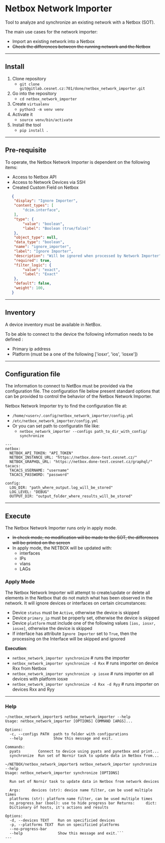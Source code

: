 # Netbox Network Importer

Tool to analyze and synchronize an existing network with a Netbox (SOT).

The main use cases for the network importer: 
 - Import an existing network into a Netbox
 - ~~Check the differences between the running network and the Netbox~~

---
## Install
1. Clone repository
   - `git clone git@gitlab.cesnet.cz:701/done/netbox_network_importer.git`
2. Go into the repository
   - `cd netbox_network_importer `
3. Create `virtualenv`
   - `python3 -m venv venv`
3. Activate it
   - `source venv/bin/activate`
3. Install the tool
   - `pip install .`
---
## Pre-requisite
To operate, the Netbox Network Importer is dependent on the following items:
- Access to Netbox API
- Access to Network Devices via SSH
- Created Custom Field on Netbox
```json
   {
    "display": "Ignore Importer",
    "content_types": [
        "dcim.interface",
    ],
    "type": {
        "value": "boolean",
        "label": "Boolean (true/false)"
    },
    "object_type": null,
    "data_type": "boolean",
    "name": "ignore_importer",
    "label": "Ignore Importer",
    "description": "Will be ignored when processed by Network Importer",
    "required": true,
    "filter_logic": {
        "value": "exact",
        "label": "Exact"
    },
    "default": false,
    "weight": 100,
   }
```
---
## Inventory
A device inventory must be available in NetBox. 

To be able to connect to the device the following information needs to be defined :
- Primary ip address
- Platform (must be a one of the following ['iosxr', 'ios', 'iosxe'])
---
## Configuration file
The information to connect to NetBox must be provided via the configuration file. The configuration file below present standard options that can be provided to control the behavior of the Netbox Network Importer.

Netbox Network Importer try to find the configuration file at:
- `/home/<user>/.config/netbox_network_importer/config.yml` 
- `/etc/netbox_network_importer/config.yml`
- Or you can set path to configuratin file like:
   - `netbox_network_importer --configs path_to_dir_with_config/ synchronize`
```
---
netbox:
  NETBOX_API_TOKEN: "API_TOKEN"
  NETBOX_INSTANCE_URL: "https://netbox.done-test.cesnet.cz/"
  NETBOX_GRAPHQL_URL: "https://netbox.done-test.cesnet.cz/graphql/"
tacacs:
  TACACS_USERNAME: "username"
  TACACS_PASSWORD: "password"

config:
  LOG_DIR: "path_where_output.log_will_be_stored"
  LOG_LEVEL: "DEBUG"
  OUTPUT_DIR: "output_folder_where_results_will_be_stored"
```
---
## Execute
The Netbox Network Importer runs only in apply mode.
- ~~In check mode, no modification will be made to the SOT, the differences will be printed on the screen~~
- In apply mode, the NETBOX will be updated with:
   - interfaces
   - IPs
   - vlans 
   - LAGs

### Apply Mode
The Netbox Network Importer will attempt to create/update or delete all elements in the Netbox that do not match what has been observed in the network.
It will ignore devices or interfaces on certain circumstances:
- Device `status` must be `Active`, otherwise the device is skipped
- Device `primary_ip` must be properly set, otherwise the device is skipped
- Device `platform` must include one of the following values `[ios, iosxr, iosxe]`, otherwise the device is skipped
- If interface has attribute `Ignore Importer` set to `True`, then the processing on the Interface will be skipped and ignored

**Execution**:
- `netbox_network_importer synchronize` # runs the importer
- `netbox_network_importer synchronize -d Rxx` # runs importer on device Rxx from Netbox
- `netbox_network_importer synchronize -p iosxe` # runs importer on all devices with platform iosxe
- `netbox_network_importer synchronize -d Rxx -d Ryy` # runs importer on devices Rxx and Ryy
---

### Help
```
~/netbox_network_importer$ netbox_network_importer --help
Usage: netbox_network_importer [OPTIONS] COMMAND [ARGS]...

Options:
  -c, --configs PATH  path to folder with configurations
  --help              Show this message and exit.

Commands:
  pyats        Connect to device using pyats and pynetbox and print...
  synchronize  Run set of Nornir task to update data in Netbox from...

~/NETBOX/netbox_network_importer$ netbox_network_importer synchronize --help
Usage: netbox_network_importer synchronize [OPTIONS]

  Run set of Nornir task to update data in Netbox from network devices

  Args:     devices (str): device name filter, can be used multiple times
  platforms (str): platform name filter, can be used multiple times
  no_progress_bar (bool): use to hide progress bar Returns:     dict:
  Dictionary of hosts, it's actions and results

Options:
  -d, --devices TEXT    Run on specificied devices
  -p, --platforms TEXT  Run on specificied platforms
  --no-progress-bar
  --help                Show this message and exit.```
---
